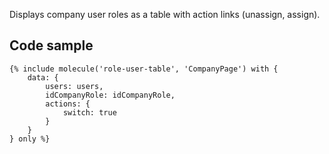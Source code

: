 Displays company user roles as a table with action links (unassign, assign).

## Code sample

```
{% include molecule('role-user-table', 'CompanyPage') with {
    data: {
        users: users,
        idCompanyRole: idCompanyRole,
        actions: {
            switch: true
        }
    }
} only %}
```
